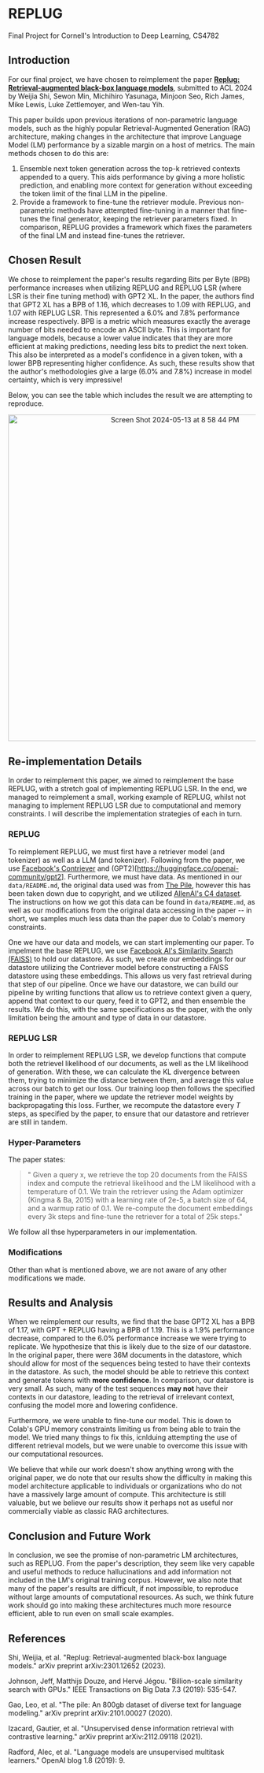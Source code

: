 # REPLUG
Final Project for Cornell's Introduction to Deep Learning, CS4782

## Introduction

For our final project, we have chosen to reimplement the paper [**Replug: Retrieval-augmented black-box language models**](https://arxiv.org/abs/2301.12652), submitted to ACL 2024 by Weijia Shi, Sewon Min, Michihiro Yasunaga, Minjoon Seo, Rich James, Mike Lewis, Luke Zettlemoyer, and Wen-tau Yih.

This paper builds upon previous iterations of non-parametric language models, such as the highly popular Retrieval-Augmented Generation (RAG) architecture, making changes in the architecture that improve Language Model (LM) performance by a sizable margin on a host of metrics. The main methods chosen to do this are:

1. Ensemble next token generation across the top-k retrieved contexts appended to a query. This aids performance by giving a more holistic prediction, and enabling more context for generation without exceeding the token limit of the final LLM in the pipeline.
2. Provide a framework to fine-tune the retriever module. Previous non-parametric methods have attempted fine-tuning in a manner that fine-tunes the final generator, keeping the retriever parameters fixed. In comparison, REPLUG provides a framework which fixes the parameters of the final LM and instead fine-tunes the retriever.

## Chosen Result

We chose to reimplement the paper's results regarding Bits per Byte (BPB) performance increases when utilizing REPLUG and REPLUG LSR (where LSR is their fine tuning method) with GPT2 XL. In the paper, the authors find that GPT2 XL has a BPB of 1.16, which decreases to 1.09 with REPLUG, and 1.07 with REPLUG LSR. This represented a 6.0% and 7.8% performance increase respectively. BPB is a metric which measures exactly the average number of bits needed to encode an ASCII byte. This is important for language models, because a lower value indicates that they are more efficient at making predictions, needing less bits to predict the next token. This also be interpreted as a model's confidence in a given token, with a lower BPB representing higher confidence. As such, these results show that the author's methodologies give a large (6.0% and 7.8%) increase in model certainty, which is very impressive! 

Below, you can see the table which includes the result we are attempting to reproduce.

<p align="center">
  <img width="663" alt="Screen Shot 2024-05-13 at 8 58 44 PM" src="https://github.com/SashaBoguraev/REPLUG/assets/52136865/ce661231-8270-44fe-8117-0b40289d73e4">
<p>
  
## Re-implementation Details

In order to reimplement this paper, we aimed to reimplement the base REPLUG, with a stretch goal of implementing REPLUG LSR. In the end, we managed to reimplement a small, working example of REPLUG, whilst not managing to implement REPLUG LSR due to computational and memory constraints. I will describe the implementation strategies of each in turn.

### REPLUG

To reimplement REPLUG, we must first have a retriever model (and tokenizer) as well as a LLM (and tokenizer). Following from the paper, we use [Facebook's Contriever](https://huggingface.co/facebook/contriever) and (GPT2)[https://huggingface.co/openai-community/gpt2]. Furthermore, we must have data. As mentioned in our `data/README.md`, the original data used was from [The Pile](https://pile.eleuther.ai/), however this has been taken down due to copyright, and we utilized [AllenAI's C4 dataset](https://huggingface.co/datasets/allenai/c4). The instructions on how we got this data can be found in `data/README.md`, as well as our modifications from the original data accessing in the paper -- in short, we samples much less data than the paper due to Colab's memory constraints.

One we have our data and models, we can start implementing our paper. To impelment the base REPLUG, we use [Facebook AI's Similarity Search (FAISS)](https://arxiv.org/abs/1702.08734) to hold our datastore. As such, we create our embeddings for our datastore utilizing the Contriever model before constructing a FAISS datastore using these embeddings. This allows us very fast retrieval during that step of our pipeline. Once we have our datastore, we can build our pipeline by writing functions that allow us to retrieve context given a query, append that context to our query, feed it to GPT2, and then ensemble the results. We do this, with the same specifications as the paper, with the only limitation being the amount and type of data in our datastore.

### REPLUG LSR 

In order to reimplement REPLUG LSR, we develop functions that compute both the retrievel likelihood of our documents, as well as the LM likelihood of generation. With these, we can calculate the KL divergence between them, trying to minimize the distance between them, and average this value across our batch to get our loss. Our training loop then follows the specified training in the paper, where we update the retriever model weights by backpropagating this loss. Further, we recompute the datastore every _T_ steps, as specified by the paper, to ensure that our datastore and retriever are still in tandem.

### Hyper-Parameters

The paper states:

> " Given a query x, we retrieve the top 20 documents from the FAISS index and compute the retrieval likelihood and the LM likelihood with a temperature of 0.1. We train the retriever using the Adam optimizer (Kingma & Ba, 2015) with a learning rate of 2e-5, a batch size of 64, and a warmup ratio of 0.1. We re-compute the document embeddings every 3k steps and fine-tune the retriever for a total of 25k steps."

We follow all thse hyperparameters in our implementation.

### Modifications

Other than what is mentioned above, we are not aware of any other modifications we made.

## Results and Analysis

When we reimplement our results, we find that the base GPT2 XL has a BPB of 1.17, with GPT + REPLUG having a BPB of 1.19. This is a 1.9% performance decrease, compared to the 6.0% performance increase we were trying to replicate. We hypothesize that this is likely due to the size of our datastore. In the original paper, there were 36M documents in the datastore, which should allow for most of the sequences being tested to have their contexts in the datastore. As such, the model should be able to retrieve this context and generate tokens with **more confidence**. In comparison, our datastore is very small. As such, many of the test sequences **may not** have their contexts in our datastore, leading to the retrieval of irrelevant context, confusing the model more and lowering confidence.

Furthermore, we were unable to fine-tune our model. This is down to Colab's GPU memory constraints limiting us from being able to train the model. We tried many things to fix this, icnlduing attempting the use of different retrieval models, but we were unable to overcome this issue with our computational resources.

We believe that while our work doesn't show anything wrong with the original paper, we do note that our results show the difficulty in making this model architecture applicable to individuals or organizations who do not have a massively large amount of compute. This architecture is still valuable, but we believe our results show it perhaps not as useful nor commercially viable as classic RAG architectures.

## Conclusion and Future Work

In conclusion, we see the promise of non-parametric LM architectures, such as REPLUG. From the paper's description, they seem like very capable and useful methods to reduce hallucinations and add information not included in the LM's original training corpus. However, we also note that many of the paper's results are difficult, if not impossible, to reproduce without large amounts of computational resources. As such, we think future work should go into making these architectures much more resource efficient, able to run even on small scale examples.

## References

Shi, Weijia, et al. "Replug: Retrieval-augmented black-box language models." arXiv preprint arXiv:2301.12652 (2023).

Johnson, Jeff, Matthijs Douze, and Hervé Jégou. "Billion-scale similarity search with GPUs." IEEE Transactions on Big Data 7.3 (2019): 535-547.

Gao, Leo, et al. "The pile: An 800gb dataset of diverse text for language modeling." arXiv preprint arXiv:2101.00027 (2020).

Izacard, Gautier, et al. "Unsupervised dense information retrieval with contrastive learning." arXiv preprint arXiv:2112.09118 (2021).

Radford, Alec, et al. "Language models are unsupervised multitask learners." OpenAI blog 1.8 (2019): 9.
